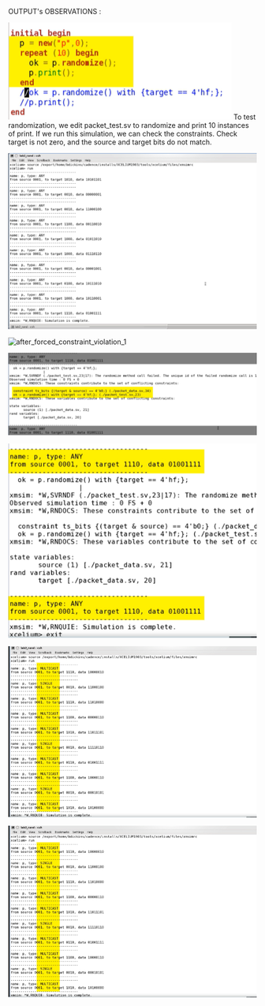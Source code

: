 OUTPUT's OBSERVATIONS : 


![code1](code1.png)
To test randomization, we edit packet_test.sv to randomize and print 10 instances of print.
If we run this simulation, we can check the constraints. Check target is not 
zero, and the source and target bits do not match.

![before_constraint_violation_1](before_constraint_violation_1.png)


![after_forced_constraint_violation_1](after_forced_constraint_violation_1.png)


![SV_2](SV_2.png)


![SV_3](SV_3.png)


![SV_4](SV_4.png)


![SV_4](SV_4.png)
